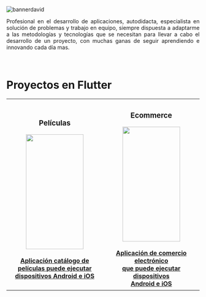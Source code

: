 ![bannerdavid](https://user-images.githubusercontent.com/114191102/211694834-15cf086a-f2a1-4400-bb00-b58f449639c1.jpg)



 
<div align="justify" margin="100"> Profesional en el desarrollo de aplicaciones, autodidacta, especialista en solución de problemas y trabajo en equipo, siempre dispuesta a adaptarme a las metodologías y tecnologías que se necesitan para llevar a cabo el desarrollo de un proyecto, con muchas ganas de seguir aprendiendo e innovando cada día mas.
   </div>
   
   <br>
   <br>
  <b><H1> Proyectos en Flutter</H1></b>
  <div align="center"> <table>
  <tr>
     <div align="center"><td width="300px" height="500px"><div align="center"><b><h3>Películas</h3></b></div><div align="center"><img src="https://user-images.githubusercontent.com/114191102/211697499-611b9db3-76a2-4a12-8ce8-313f8b968973.png" height="300" width="150" /></div><br><div align="center"><a href="https://github.com/daemar/peliculas"><b>Aplicación catálogo de <br>películas puede ejecutar <br> dispositivos Android e iOS</a></b></div></td></div> 
      <div align="center"><td width="300px" height="500px"><div align="center"><b><h3>Ecommerce</h3></b></div><div align="center"><img src="https://user-images.githubusercontent.com/114191102/211705980-99862a38-d46d-48ea-9202-c348c2df9774.png" height="300" width="150" /></div><br><div align="center"><b><a href="https://github.com/daemar/ecommer">Aplicación de comercio electrónico <br> que puede ejecutar dispositivos<br> Android e iOS</a></b></div></td>
  </tr></table>  </div>
  
